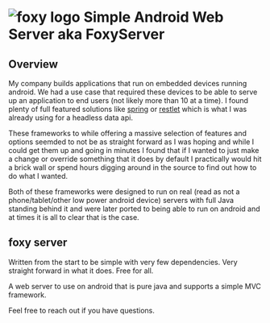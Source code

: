 # ![foxy logo](https://raw.githubusercontent.com/phpn00b/android-java-webserver/master/foxylogo.png) Simple Android Web Server aka FoxyServer

## Overview
My company builds applications that run on embedded devices running android. We had a use case that required these devices to be able to serve up an application to end users (not likely more than 10 at a time). I found plenty of full featured solutions like [spring](https://spring.io/) or [restlet](http://restlet.com/) which is what I was already using for a headless data api.

These frameworks to while offering a massive selection of features and options seemded to not be as straight forward as I was hoping and while I could get them up and going in minutes I found that if I wanted to just make a change or override something that it does by default I practically would hit a brick wall or spend hours digging around in the source to find out how to do what I wanted. 

Both of these frameworks were designed to run on real (read as not a phone/tablet/other low power android device) servers with full Java standing behind it and were later ported to being able to run on android and at times it is all to clear that is the case.

## foxy server
Written from the start to be simple with very few dependencies. Very straight forward in what it does. Free for all. 


A web server to use on android that is pure java and supports a simple MVC framework.


Feel free to reach out if you have questions. 
